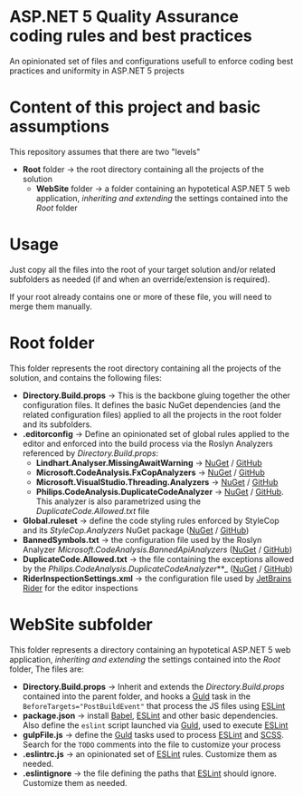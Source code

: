 # ASP.NET 5 Quality Assurance coding rules and best practices
An opinionated set of files and configurations usefull to enforce coding best practices and uniformity in ASP.NET 5 projects

# Content of this project and basic assumptions
This repository assumes that there are two "levels"
- **Root** folder → the root directory containing all the projects of the solution
  - **WebSite** folder → a folder containing an hypotetical  ASP.NET 5 web application, *inheriting and extending* the settings contained into the _Root_ folder

# Usage
Just copy all the files into the root of your target solution and/or related subfolders as needed (if and when an override/extension is required).

If your root already contains one or more of these file, you will need to merge them manually.


# Root folder
This folder represents the root directory containing all the projects of the solution, and contains the following files:

- **Directory.Build.props** → This is the backbone gluing together the other configuration files. It defines the basic NuGet dependencies (and the related configuration files) applied to all the projects in the root folder and its subfolders. 
- **.editorconfig** → Define an opinionated set of global rules applied to the editor and enforced into the build process via the Roslyn Analyzers referenced by _Directory.Build.props_:
  - **Lindhart.Analyser.MissingAwaitWarning** → [NuGet](https://www.nuget.org/packages/Lindhart.Analyser.MissingAwaitWarning/) / [GitHub](https://github.com/ykoksen/unused-task-warning)
  - **Microsoft.CodeAnalysis.FxCopAnalyzers** → [NuGet](https://www.nuget.org/packages/Microsoft.CodeAnalysis.FxCopAnalyzers/) / [GitHub](https://github.com/dotnet/roslyn-analyzers)
  - **Microsoft.VisualStudio.Threading.Analyzers** → [NuGet](https://www.nuget.org/packages/Microsoft.VisualStudio.Threading.Analyzers/) / [GitHub](https://github.com/Microsoft/vs-threading)
  - **Philips.CodeAnalysis.DuplicateCodeAnalyzer** → [NuGet](https://www.nuget.org/packages/Philips.CodeAnalysis.DuplicateCodeAnalyzer/) / [GitHub](https://github.com/philips-software/roslyn-analyzers). This analyzer is also parametrized using the _DuplicateCode.Allowed.txt_ file
- **Global.ruleset** → define the code styling rules enforced by StyleCop and its _StyleCop.Analyzers_ NuGet package ([NuGet](https://www.nuget.org/packages/StyleCop.Analyzers/) / [GitHub](https://github.com/DotNetAnalyzers/StyleCopAnalyzers))
- **BannedSymbols.txt** → the configuration file used by the Roslyn Analyzer _Microsoft.CodeAnalysis.BannedApiAnalyzers_ ([NuGet](https://www.nuget.org/packages/Microsoft.CodeAnalysis.BannedApiAnalyzers/) / [GitHub](https://github.com/dotnet/roslyn-analyzers))
- **DuplicateCode.Allowed.txt** → the file containing the exceptions allowed by the _Philips.CodeAnalysis.DuplicateCodeAnalyzer_**_ ([NuGet](https://www.nuget.org/packages/Philips.CodeAnalysis.DuplicateCodeAnalyzer/) / [GitHub](https://github.com/philips-software/roslyn-analyzers))
- **RiderInspectionSettings.xml** → the configuration file used by [JetBrains Rider](https://www.jetbrains.com/rider/) for the editor inspections


# WebSite subfolder
This folder represents a directory containing an hypotetical ASP.NET 5 web application, *inheriting and extending* the settings contained into the _Root_ folder,
The files are:
- **Directory.Build.props** → Inherit and extends the _Directory.Build.props_ contained into the parent folder, and hooks a [Guld](https://gulpjs.com/) task in the `BeforeTargets="PostBuildEvent"` that process the JS files using [ESLint](https://eslint.org/)
- **package.json** → install [Babel](https://babeljs.io/), [ESLint](https://eslint.org/) and other basic dependencies. Also define the `eslint` script launched via [Guld](https://gulpjs.com/), used to execute [ESLint](https://eslint.org/)
- **gulpFile.js** → define the [Guld](https://gulpjs.com/) tasks used to process [ESLint](https://eslint.org/)  and [SCSS](https://sass-lang.com/). Search for the `TODO` comments into the file to customize your process
- **.eslintrc.js** → an opinionated set of [ESLint](https://eslint.org/) rules. Customize them as needed.
- **.eslintignore** → the file defining the paths that [ESLint](https://eslint.org/) should ignore. Customize them as needed.
